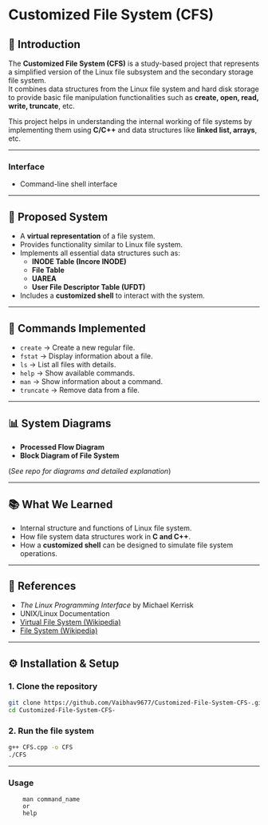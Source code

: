 # Customized File System (CFS)

## 📌 Introduction
The **Customized File System (CFS)** is a study-based project that represents a simplified version of the Linux file subsystem and the secondary storage file system.  
It combines data structures from the Linux file system and hard disk storage to provide basic file manipulation functionalities such as **create, open, read, write, truncate**, etc.

This project helps in understanding the internal working of file systems by implementing them using **C/C++** and data structures like **linked list, arrays**, etc.

---

### Interface
- Command-line shell interface  

---

## 🚀 Proposed System
- A **virtual representation** of a file system.  
- Provides functionality similar to Linux file system.  
- Implements all essential data structures such as:  
  - **INODE Table (Incore INODE)**  
  - **File Table**  
  - **UAREA**  
  - **User File Descriptor Table (UFDT)**  
- Includes a **customized shell** to interact with the system.  

---

## 🔑 Commands Implemented
- `create` → Create a new regular file.  
- `fstat` → Display information about a file.  
- `ls` → List all files with details.  
- `help` → Show available commands.  
- `man` → Show information about a command.  
- `truncate` → Remove data from a file.  

---

## 📊 System Diagrams
- **Processed Flow Diagram**  
- **Block Diagram of File System**  

(*See repo for diagrams and detailed explanation*)  

---

## 📚 What We Learned
- Internal structure and functions of Linux file system.  
- How file system data structures work in **C and C++**.  
- How a **customized shell** can be designed to simulate file system operations.  

---

## 📖 References
- *The Linux Programming Interface* by Michael Kerrisk  
- UNIX/Linux Documentation  
- [Virtual File System (Wikipedia)](https://en.wikipedia.org/wiki/Virtual_file_system)  
- [File System (Wikipedia)](https://en.wikipedia.org/wiki/File_system) 

---
## ⚙️ Installation & Setup

### 1. Clone the repository
```bash
git clone https://github.com/Vaibhav9677/Customized-File-System-CFS-.git
cd Customized-File-System-CFS-
```

### 2. Run the file system

```bash
g++ CFS.cpp -o CFS
./CFS
```

----

### Usage 
```
    man command_name
    or
    help
```

